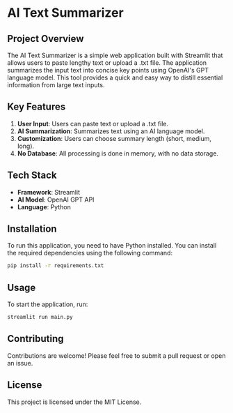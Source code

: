 # AI Text Summarizer

## Project Overview
The AI Text Summarizer is a simple web application built with Streamlit that allows users to paste lengthy text or upload a .txt file. The application summarizes the input text into concise key points using OpenAI's GPT language model. This tool provides a quick and easy way to distill essential information from large text inputs.

## Key Features
1. **User Input**: Users can paste text or upload a .txt file.
2. **AI Summarization**: Summarizes text using an AI language model.
3. **Customization**: Users can choose summary length (short, medium, long).
4. **No Database**: All processing is done in memory, with no data storage.

## Tech Stack
- **Framework**: Streamlit
- **AI Model**: OpenAI GPT API 
- **Language**: Python

## Installation
To run this application, you need to have Python installed. You can install the required dependencies using the following command:

```bash
pip install -r requirements.txt
```

## Usage
To start the application, run:

```bash
streamlit run main.py
```

## Contributing
Contributions are welcome! Please feel free to submit a pull request or open an issue.

## License
This project is licensed under the MIT License.